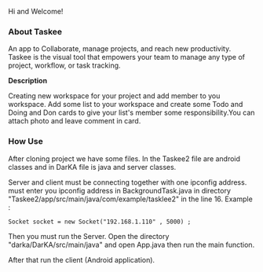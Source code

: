 Hi and Welcome!

### **About Taskee**
An app to Collaborate, manage projects, and reach new productivity. Taskee is the
visual tool that empowers your team to manage any type of project, workflow, or 
task tracking. 

**Description** 

Creating new workspace for your project and add member to you workspace.
Add some list to your workspace and create some Todo and Doing and Don cards to give
your list's member some responsibility.You can attach photo and leave comment in card.

### **How Use**
After cloning project we have some files. In the Taskee2 file are android classes and
in DarKA file is java and server classes.

Server and client must be connecting together with one ipconfig address.
must enter you ipconfig address in BackgroundTask.java in directory "Taskee2/app/src/main/java/com/example/tasklee2"
in the line 16.
Example :

    Socket socket = new Socket("192.168.1.110" , 5000) ;

Then you must run the Server. Open the directory "darka/DarKA/src/main/java"
 and open App.java then run the main function.


After that run the client (Android application).



